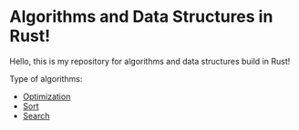 # Algorithms and Data Structures in Rust!

Hello, this is my repository for algorithms and data structures build in Rust!

Type of algorithms:

- [Optimization](./optimization)
- [Sort](./sort)
- [Search](./search)